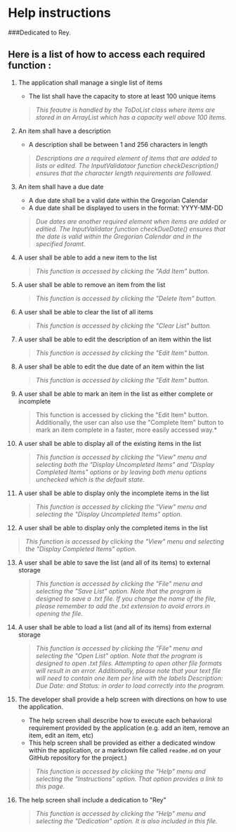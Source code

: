 # Help instructions
###Dedicated to Rey.
## Here is a list of how to access each required function :
1. The application shall manage a single list of items
    - The list shall have the capacity to store at least 100 unique items
    >*This feautre is handled by the ToDoList class where items are stored in an ArrayList which has a capacity well above 100 items.*

2. An item shall have a description
    - A description shall be between 1 and 256 characters in length
    
    >*Descriptions are a required element of items that are added to lists or edited. The InputValidataor function checkDescription() ensures that the character length requirements are followed.*
    
3. An item shall have a due date
    - A due date shall be a valid date within the Gregorian Calendar
    - A due date shall be displayed to users in the format: YYYY-MM-DD
    
    >*Due dates are another required element when items are added or editied. The InputValidator function checkDueDate() ensures that the date is valid within the Gregorian Calendar and in the specified foramt.*

4. A user shall be able to add a new item to the list

   >*This function is accessed by clicking the "Add Item" button.*
  
5. A user shall be able to remove an item from the list

    >*This function is accessed by clicking the "Delete Item" button.*

6. A user shall be able to clear the list of all items

    >*This function is accessed by clicking the "Clear List" button.*
    
7. A user shall be able to edit the description of an item within the list

    >*This function is accessed by clicking the "Edit Item" button.*
    
8. A user shall be able to edit the due date of an item within the list

    >*This function is accessed by clicking the "Edit Item" button.*
    
9. A user shall be able to mark an item in the list as either complete or incomplete

    >This function is accessed by clicking the "Edit Item" button. Additionally, the user can also use the "Complete Item" button to mark an item complete in a faster, more easily accessed way.*
    
10. A user shall be able to display all of the existing items in the list

    >*This function is accessed by clicking the "View" menu and selecting both the "Display Uncompleted Items" and "Display Completed Items" options or by leaving both menu options unchecked which is the default state.*
    
11. A user shall be able to display only the incomplete items in the list

    >*This function is accessed by clicking the "View" menu and selecting the "Display Uncompleted Items" option.*
    
12. A user shall be able to display only the completed items in the list

   >*This function is accessed by clicking the "View" menu and selecting the "Display Completed Items" option.*

13. A user shall be able to save the list (and all of its items) to external storage

    >*This function is accessed by clicking the "File" menu and selecting the "Save List" option. Note that the program is designed to save a .txt file. If you change the name of the file, please remember to add the .txt extension to avoid errors in opening the file.*
    
14. A user shall be able to load a list (and all of its items) from external storage

    >*This function is accessed by clicking the "File" menu and selecting the "Open List" option. Note that the program is designed to open .txt files. Attempting to open other file formats will result in an error. Additionally, please note that your text file will need to contain one item per line with the labels Description: Due Date: and Status: in order to load correctly into the program.*

15. The developer shall provide a help screen with directions on how to use the application.
    - The help screen shall describe how to execute each behavioral requirement provided by the application (e.g. add an item, remove an item, edit an item, etc)
    - This help screen shall be provided as either a dedicated window within the application, or a markdown file called `readme.md` on your GitHub repository for the project.)
    
     >*This function is accessed by clicking the "Help" menu and selecting the "Instructions" option. That option provides a link to this page.*
    
16. The help screen shall include a dedication to "Rey"

     >*This function is accessed by clicking the "Help" menu and selecting the "Dedication" option. It is also included in this file.*
